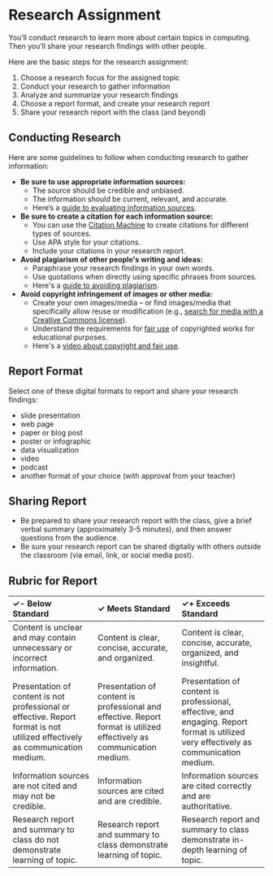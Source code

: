 # Research Assignment

You’ll conduct research to learn more about certain topics in computing. Then you’ll share your research findings with other people.

Here are the basic steps for the research assignment:

1. Choose a research focus for the assigned topic
2. Conduct your research to gather information
3. Analyze and summarize your research findings
4. Choose a report format, and create your research report
5. Share your research report with the class \(and beyond\)

## Conducting Research

Here are some guidelines to follow when conducting research to gather information:

* **Be sure to use appropriate information sources:**
  * The source should be credible and unbiased.
  * The information should be current, relevant, and accurate.
  * Here’s a [guide to evaluating information sources](https://tacomacc.libguides.com/c.php?g=373171&p=2522785).
* **Be sure to create a citation for each information source:**
  * You can use the [Citation Machine](http://www.citationmachine.net/apa/cite-a-website) to create citations for different types of sources.
  * Use APA style for your citations.
  * Include your citations in your research report.
* **Avoid plagiarism of other people's writing and ideas:**
  * Paraphrase your research findings in your own words.
  * Use quotations when directly using specific phrases from sources.
  * Here's a [guide to avoiding plagiarism](https://writing.wisc.edu/Handbook/QPA_plagiarism.html).
* **Avoid copyright infringement of images or other media:**
  * Create your own images/media – or find images/media that specifically allow reuse or modification \(e.g., [search for media with a Creative Commons license](https://search.creativecommons.org/)\).
  * Understand the requirements for [fair use](https://owl.purdue.edu/owl/research_and_citation/using_research/strategies_for_fair_use.html) of copyrighted works for educational purposes.
  * Here's a [video about copyright and fair use](https://www.commonsense.org/education/videos/copyright-and-fair-use-animation).

## **Report Format**

Select one of these digital formats to report and share your research findings:

* slide presentation
* web page
* paper or blog post
* poster or infographic
* data visualization
* video
* podcast
* another format of your choice \(with approval from your teacher\)

## Sharing Report

* Be prepared to share your research report with the class, give a brief verbal summary \(approximately 3-5 minutes\), and then answer questions from the audience.
* Be sure your research report can be shared digitally with others outside the classroom \(via email, link, or social media post\).

## Rubric for Report

| **✓- Below Standard** | **✓ Meets Standard** | **✓+ Exceeds Standard** |
| :--- | :--- | :--- |
| Content is unclear and may contain unnecessary or incorrect information. | Content is clear, concise, accurate, and organized. | Content is clear, concise, accurate, organized, and insightful. |
| Presentation of content is not professional or effective. Report format is not utilized effectively as communication medium. | Presentation of content is professional and effective. Report format is utilized effectively as communication medium. | Presentation of content is professional, effective, and engaging. Report format is utilized very effectively as communication medium. |
| Information sources are not cited and may not be credible. | Information sources are cited and are credible. | Information sources are cited correctly and are authoritative. |
| Research report and summary to class do not demonstrate learning of topic. | Research report and summary to class demonstrate learning of topic. | Research report and summary to class demonstrate in-depth learning of topic. |

